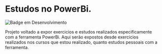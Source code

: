 # Estudos no PowerBi.
  ![Badge em Desenvolvimento](http://img.shields.io/static/v1?label=STATUS&message=EM%20DESENVOLVIMENTO&color=GREEN&style=for-the-badge)
  
  
Projeto voltado a expor exercicios e estudos realizados especificamente com a ferramenta PowerBi. Aqui serão expostos desde exercicios realizados nos cursos que estou realizado, quanto estudos pessoais com a ferramenta.
  

  


